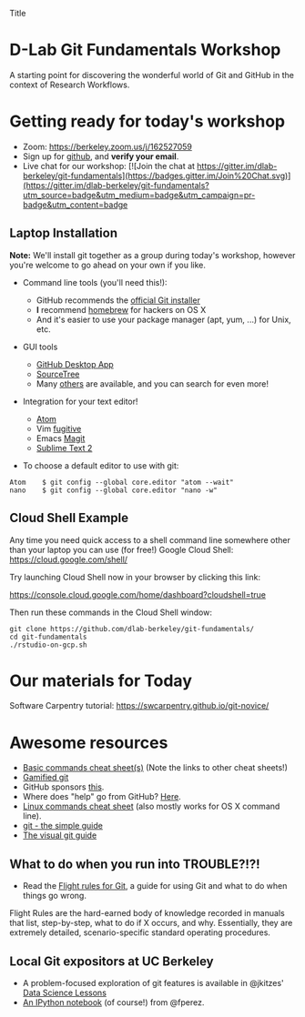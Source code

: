 Title

D-Lab Git Fundamentals Workshop
===============================

A starting point for discovering the wonderful world of Git and GitHub in the context of Research Workflows.

# Getting ready for today's workshop

 - Zoom: https://berkeley.zoom.us/j/162527059
 - Sign up for [github](https://github.com), and **verify your email**.
 - Live chat for our workshop:
 [![Join the chat at https://gitter.im/dlab-berkeley/git-fundamentals](https://badges.gitter.im/Join%20Chat.svg)](https://gitter.im/dlab-berkeley/git-fundamentals?utm_source=badge&utm_medium=badge&utm_campaign=pr-badge&utm_content=badge

## Laptop Installation

**Note:** We'll install git together as a group during today's workshop, however you're welcome to go ahead on your own if you like.

 - Command line tools (you'll need this!):
    - GitHub recommends the [official Git installer](http://git-scm.com/downloads)
    - **I** recommend [homebrew](http://brew.sh) for hackers on OS X
    - And it's easier to use your package manager (apt, yum, ...) for Unix, etc.
 - GUI tools
    - [GitHub Desktop App](https://desktop.github.com/)
    - [SourceTree](http://www.sourcetreeapp.com/)
    - Many [others](http://git-scm.com/downloads/guis) are available, and you
      can search for even more!
 - Integration for your text editor!
	- [Atom](https://atom.io/)
    - Vim [fugitive](https://github.com/tpope/vim-fugitive)
    - Emacs [Magit](https://github.com/magit/magit/wiki)
    - [Sublime Text 2](https://github.com/kemayo/sublime-text-git)
    
  - To choose a default editor to use with git:
```
Atom	$ git config --global core.editor "atom --wait"
nano	$ git config --global core.editor "nano -w"
```

## Cloud Shell Example

Any time you need quick access to a shell command line somewhere other than your laptop you can use (for free!) Google Cloud Shell: https://cloud.google.com/shell/

Try launching Cloud Shell now in your browser by clicking this link:

https://console.cloud.google.com/home/dashboard?cloudshell=true

Then run these commands in the Cloud Shell window:

```shell
git clone https://github.com/dlab-berkeley/git-fundamentals/
cd git-fundamentals
./rstudio-on-gcp.sh
```
# Our materials for Today

Software Carpentry tutorial: https://swcarpentry.github.io/git-novice/

# Awesome resources

 - [Basic commands cheat sheet(s)](http://git-scm.com/docs) (Note the links to
   other cheat sheets!)
 - [Gamified git](http://pcottle.github.io/learnGitBranching/)
 - GitHub sponsors [this](http://try.github.io/).
 - Where does "help" go from GitHub? [Here](https://help.github.com/).
 - [Linux commands cheat sheet](http://www.pixelbeat.org/cmdline.html) (also
   mostly works for OS X command line).
 - [git - the simple guide](http://rogerdudler.github.io/git-guide/)
 - [The visual git guide](http://marklodato.github.io/visual-git-guide/index-en.html)

## What to do when you run into TROUBLE?!?!

  - Read the [Flight rules for Git](https://github.com/k88hudson/git-flight-rules#readme), a guide for using Git and what to do when things go wrong.

Flight Rules are the hard-earned body of knowledge recorded in manuals that list, step-by-step, what to do if X occurs, and why. Essentially, they are extremely detailed, scenario-specific standard operating procedures.

## Local Git expositors at UC Berkeley

 - A problem-focused exploration of git features is available in @jkitzes' [Data
   Science Lessons](http://jkitzes.github.io/datasci-lessons/)
 - [An IPython
   notebook](https://github.com/fperez/reprosw/blob/master/Version%20Control.ipynb)
   (of course!) from @fperez.
